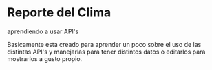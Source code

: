 # Reporte del Clima
aprendiendo a usar API's 

Basicamente esta creado para aprender un poco sobre el uso de las distintas API's y manejarlas para tener distintos datos o editarlos para mostrarlos a gusto propio.
